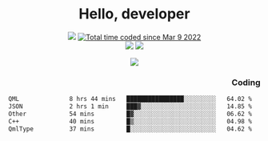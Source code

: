 # <div align='center' >Hello, developer</div>

<div align='center'>
  <a ><img src="https://img.shields.io/badge/dynamic/json?url=https%3A%2F%2Fapi.swo.moe%2Fstats%2Fgithub%2FFree-Aaron-Li&query=count&color=181717&label=GitHub&labelColor=282c34&logo=github&suffix=+follows&cacheSeconds=3600"></a>
  <a href="https://wakatime.com/@fe40087f-8eae-48dc-9950-ad0633db1591"><img src="https://wakatime.com/badge/user/fe40087f-8eae-48dc-9950-ad0633db1591.svg" alt="Total time coded since Mar 9 2022" /></a>
</div>
<div align='center'>
  <a><img src="https://img.shields.io/badge/Rookie-blue?style=plastic&logo=c&logoColor=blue&labelColor=F5B7DB"></a>
  <a><img src="https://img.shields.io/badge/Rookie-blue?style=plastic&logo=c%2B%2B&logoColor=blue&labelColor=F5B7DB"></a> 
</div>

<p align="center">
  <img src="https://readme-typing-svg.demolab.com/?lines=你好!+开发者;Hello!+ developer&font=Fira%20Code&center=true&width=380&height=50&duration=4000&pause=1000">
</p>


<div align='right'>
  <h3>Coding</h3>
</div>

<!--START_SECTION:waka-->

```txt
QML              8 hrs 44 mins   ████████████████░░░░░░░░░   64.02 %
JSON             2 hrs 1 min     ███▓░░░░░░░░░░░░░░░░░░░░░   14.85 %
Other            54 mins         █▓░░░░░░░░░░░░░░░░░░░░░░░   06.62 %
C++              40 mins         █▒░░░░░░░░░░░░░░░░░░░░░░░   04.98 %
QmlType          37 mins         █░░░░░░░░░░░░░░░░░░░░░░░░   04.62 %
```

<!--END_SECTION:waka-->




